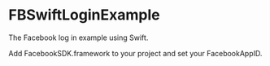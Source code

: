 FBSwiftLoginExample
===================

The Facebook log in example using Swift.

Add FacebookSDK.framework to your project and set your FacebookAppID.
